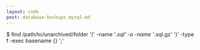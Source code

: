 ```yaml
---
layout: code
post: database-backups_mysql.md
---
```



$ find /path/to/unarchived/folder '(' -name '*.sql' -o -name '*.sql.gz' ')' -type f -exec basename {} ';'    
